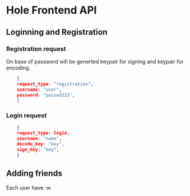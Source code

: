 # Hole Frontend API

## Loginning and Registration

### Registration request
On base of password will be generted keypair for signing and keypair for encoding.
``` json
    {
    request_type: "registration",
    username: "user",
    password: "passwd123",
    }
```


### Login request
```json
    {
    request_type: login,
    username: "name",
    decode_key: "key",
    sign_key: "key",
    }
```

## Adding friends
Each user have :w

